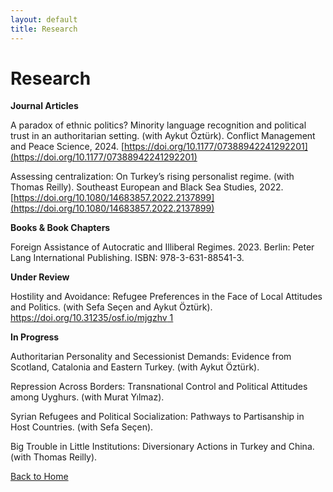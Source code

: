 ```yaml
---
layout: default
title: Research
---
```


# Research

**Journal Articles**

A paradox of ethnic politics? Minority language recognition and political trust in an authoritarian setting. (with Aykut Öztürk). Conflict Management and Peace Science, 2024. [https://doi.org/10.1177/07388942241292201](https://doi.org/10.1177/07388942241292201)

Assessing centralization: On Turkey’s rising personalist regime. (with Thomas Reilly). Southeast European and Black Sea Studies, 2022.
 [https://doi.org/10.1080/14683857.2022.2137899](https://doi.org/10.1080/14683857.2022.2137899)


**Books & Book Chapters**

Foreign Assistance of Autocratic and Illiberal Regimes. 2023. Berlin: Peter Lang International Publishing. ISBN: 978-3-631-88541-3.

**Under Review**

Hostility and Avoidance: Refugee Preferences in the Face of Local Attitudes and Politics. (with Sefa Seçen and Aykut Öztürk).  [https://doi.org/10.31235/osf.io/mjgzhv 1](https://doi.org/10.31235/osf.io/mjgzh_v1)

**In Progress**

Authoritarian Personality and Secessionist Demands: Evidence from Scotland, Catalonia and Eastern Turkey. (with Aykut Öztürk).

Repression Across Borders: Transnational Control and Political Attitudes among Uyghurs. (with Murat Yılmaz).

Syrian Refugees and Political Socialization: Pathways to Partisanship in Host Countries. (with Sefa Seçen).

Big Trouble in Little Institutions: Diversionary Actions in Turkey and China. (with Thomas Reilly).

[Back to Home](index.md)
